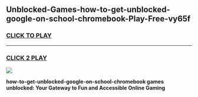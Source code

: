 
## Unblocked-Games-how-to-get-unblocked-google-on-school-chromebook-Play-Free-vy65f
<h3>
<a href="https://premium76.site?title=how-to-get-unblocked-google-on-school-chromebook&ref=18A1">CLICK TO PLAY</a></h3>
<hr>

<h3>
<a href="https://premium76.site?title=how-to-get-unblocked-google-on-school-chromebook&ref=18A1">CLICK 2 PLAY</a>
  
</h3>

<a href="https://premium76.site?title=how-to-get-unblocked-google-on-school-chromebook&ref=18A1"><img src="https://clearcache.store/games.png"></a>


**how-to-get-unblocked-google-on-school-chromebook games unblocked: Your Gateway to Fun and Accessible Online Gaming**
